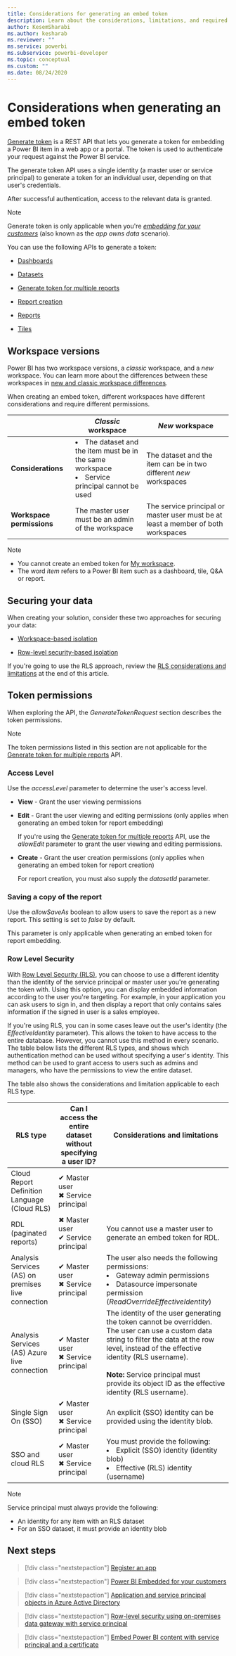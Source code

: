 ```yaml
---
title: Considerations for generating an embed token
description: Learn about the considerations, limitations, and required permissions for generating an embed token
author: KesemSharabi
ms.author: kesharab
ms.reviewer: ""
ms.service: powerbi
ms.subservice: powerbi-developer
ms.topic: conceptual
ms.custom: ""
ms.date: 08/24/2020
---
```


# Considerations when generating an embed token

[Generate token](https://docs.microsoft.com/rest/api/power-bi/embedtoken) is a REST API that lets you generate a token for embedding a Power BI item in a web app or a portal. The token is used to authenticate your request against the Power BI service.

The generate token API uses a single identity (a master user or service principal) to generate a token for an individual user, depending on that user's credentials.

After successful authentication, access to the relevant data is granted.

>[!NOTE]
>Generate token is only applicable when you're [*embedding for your customers*](embed-sample-for-customers.md) (also known as the *app owns data* scenario).

You can use the following APIs to generate a token:

* [Dashboards](https://docs.microsoft.com/rest/api/power-bi/embedtoken/dashboards_generatetokeningroup)

* [Datasets](https://docs.microsoft.com/rest/api/power-bi/embedtoken/datasets_generatetokeningroup)

* [Generate token for multiple reports](https://docs.microsoft.com/rest/api/power-bi/embedtoken/generatetoken)


* [Report creation](https://docs.microsoft.com/rest/api/power-bi/embedtoken/reports_generatetokenforcreateingroup)

* [Reports](https://docs.microsoft.com/rest/api/power-bi/embedtoken/reports_generatetokeningroup)

* [Tiles](https://docs.microsoft.com/rest/api/power-bi/embedtoken/tiles_generatetokeningroup)

## Workspace versions

Power BI has two workspace versions, a *classic* workspace, and a *new* workspace. You can learn more about the differences between these workspaces in [new and classic workspace differences](../../collaborate-share/service-new-workspaces.md#new-and-classic-workspace-differences).

When creating an embed token, different workspaces have different considerations and require different permissions.

|                  |*Classic* workspace |*New* workspace|
|------------------|---------|--------|
|**Considerations**|<li>The dataset and the item must be in the same workspace</li><li>Service principal cannot be used</li>  |The dataset and the item can be in two different *new* workspaces |
|**Workspace permissions**|The master user must be an admin of the workspace  |The service principal or master user must be at least a member of both workspaces |

>[!NOTE]
>* You cannot create an embed token for [My workspace](../../consumer/end-user-workspaces.md#types-of-workspaces).
>* The word *item* refers to a Power BI item such as a dashboard, tile, Q&A or report.

## Securing your data

When creating your solution, consider these two approaches for securing your data:

* [Workspace-based isolation](embed-multi-tenancy.md#power-bi-workspace-based-isolation)

* [Row-level security-based isolation](embedded/embed-multi-tenancy.md#row-level-security-based-isolation)

If you're going to use the RLS approach, review the [RLS considerations and limitations](generate-embed-token.md#row-level-security) at the end of this article.

## Token permissions

When exploring the API, the *GenerateTokenRequest* section describes the token permissions.

>[!NOTE]
>The token permissions listed in this section are not applicable for the [Generate token for multiple reports](https://docs.microsoft.com/rest/api/power-bi/embedtoken/generatetoken) API.

### Access Level

Use the *accessLevel* parameter to determine the user's access level.

* **View** - Grant the user viewing permissions

* **Edit** - Grant the user viewing and editing permissions (only applies when generating an embed token for report embedding)

    If you're using the [Generate token for multiple reports](https://docs.microsoft.com/rest/api/power-bi/embedtoken/generatetoken) API, use the *allowEdit* parameter to grant the user viewing and editing permissions.

* **Create** - Grant the user creation permissions (only applies when generating an embed token for report creation)

    For report creation, you must also supply the *datasetId* parameter.

### Saving a copy of the report

Use the *allowSaveAs* boolean to allow users to save the report as a new report. This setting is set to *false* by default.

This parameter is only applicable when generating an embed  token for report embedding.

### Row Level Security

With [Row Level Security (RLS)](embedded-row-level-security.md), you can choose to use a different identity than the identity of the service principal or master user you're generating the token with. Using this option, you can display embedded information according to the user you're targeting. For example, in your application you can ask users to sign in, and then display a report that only contains sales information if the signed in user is a sales employee.

If you're using RLS, you can in some cases leave out the user's identity (the *EffectiveIdentity* parameter). This allows the token to have access to the entire database. However, you cannot use this method in every scenario. The table below lists the different RLS types, and shows which authentication method can be used without specifying a user's identity. This method can be used to grant access to users such as admins and managers, who have the permissions to view the entire dataset.

The table also shows the considerations and limitation applicable to each RLS type.

|RLS type  |Can I access the entire dataset without specifying a user ID?  |Considerations and limitations  |
|---------|---------|---------|
|Cloud Report Definition Language (Cloud RLS)      |✔ Master user<br/>✖ Service principal          |         |
|RDL (paginated reports)     |✖ Master user<br/>✔ Service principal        |You cannot use a master user to generate an embed token for RDL.         |
|Analysis Services (AS) on premises live connection    |✔ Master user<br/>✖ Service principal         |The user also needs the following permissions:<li>Gateway admin permissions</li><li>Datasource impersonate permission (*ReadOverrideEffectiveIdentity*)</li>         |
|Analysis Services (AS) Azure live connection    |✔ Master user<br/>✖ Service principal         |The identity of the user generating the token cannot be overridden. The user can use a custom data string to filter the data at the row level, instead of the effective identity (RLS username).<br/><br/>**Note:** Service principal must provide its object ID as the effective identity (RLS username).         |
|Single Sign On (SSO)     |✔ Master user<br/>✖ Service principal         |An explicit (SSO) identity can be provided using the identity blob.         |
|SSO and cloud RLS     |✔ Master user<br/>✖ Service principal         |You must provide the following:<li>Explicit (SSO) identity (identity blob)</li><li>Effective (RLS) identity (username)</li>         |

>[!NOTE]
>Service principal must always provide the following:
>* An identity for any item with an RLS dataset
>* For an SSO dataset, it must provide an identity blob

## Next steps

>[!div class="nextstepaction"]
>[Register an app](register-app.md)

> [!div class="nextstepaction"]
>[Power BI Embedded for your customers](embed-sample-for-customers.md)

>[!div class="nextstepaction"]
>[Application and service principal objects in Azure Active Directory](https://docs.microsoft.com/azure/active-directory/develop/app-objects-and-service-principals)

>[!div class="nextstepaction"]
>[Row-level security using on-premises data gateway with service principal](embedded-row-level-security.md#on-premises-data-gateway-with-service-principal)

>[!div class="nextstepaction"]
>[Embed Power BI content with service principal and a certificate](embed-service-principal-certificate.md)